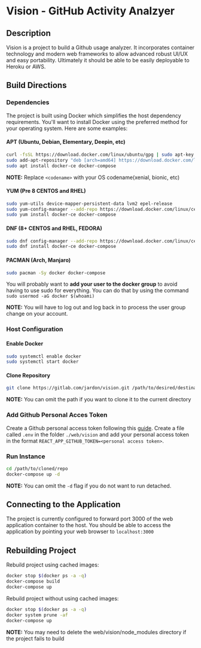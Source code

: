 # Vision - GitHub Activity Analzyer 
## Description
Vision is a project to build a Github usage analyzer.  It incorporates container technology and modern web frameworks to allow advanced robust UI/UX and easy portability.  Ultimately it should be able to be easily deployable to Heroku or AWS.

## Build Directions
### Dependencies
The project is built using Docker which simplifies the host dependency requirements.  You'll want to install Docker using the preferred method for your operating system.  Here are some examples:

#### APT (Ubuntu, Debian, Elementary, Deepin, etc)
```bash
curl -fsSL https://download.docker.com/linux/ubuntu/gpg | sudo apt-key add -
sudo add-apt-repository "deb [arch=amd64] https://download.docker.com/linux/ubuntu <codename> stable"
sudo apt install docker-ce docker-compose
```
**__NOTE:__** Replace `<codename>` with your OS codename(xenial, bionic, etc)
#### YUM (Pre 8 CENTOS and RHEL)
```bash
sudo yum-utils device-mapper-persistent-data lvm2 epel-release
sudo yum-config-manager --add-repo https://download.docker.com/linux/centos/docker-ce.repo
sudo yum install docker-ce docker-compose
```
#### DNF (8+ CENTOS and RHEL, FEDORA)
```bash
sudo dnf config-manager --add-repo https://download.docker.com/linux/centos/docker-ce.repo
sudo dnf install docker-ce docker-compose
```
#### PACMAN (Arch, Manjaro)
```bash
sudo pacman -Sy docker docker-compose
```
You will probably want to **add your user to the docker group** to avoid having to use sudo for everything.  You can do that by using the command `sudo usermod -aG docker $(whoami)`

**__NOTE:__** You will have to log out and log back in to process the user group change on your account.

### Host Configuration

#### Enable Docker
```bash
sudo systemctl enable docker
sudo systemctl start docker
```
#### Clone Repository
```bash
git clone https://gitlab.com/jardon/vision.git /path/to/desired/destination
```
**__NOTE:__** You can omit the path if you want to clone it to the current directory

### Add Github Personal Acces Token
Create a Github personal access token following this [guide](https://help.github.com/en/github/authenticating-to-github/creating-a-personal-access-token-for-the-command-line).
Create a file called `.env` in the folder `./web/vision` and add your personal access token in the format `REACT_APP_GITHUB_TOKEN=<personal access token>`.

### Run Instance
```bash
cd /path/to/cloned/repo
docker-compose up -d
```
**__NOTE:__** You can omit the `-d` flag if you do not want to run detached.

## Connecting to the Application

The project is currently configured to forward port 3000 of the web application container to the host.  You should be able to access the application by pointing your web browser to `localhost:3000`

## Rebuilding Project
Rebuild project using cached images:
```bash
docker stop $(docker ps -a -q)
docker-compose build
docker-compose up
```
Rebuild project without using cached images:
```bash
docker stop $(docker ps -a -q)
docker system prune -af
docker-compose up
```
**__NOTE:__** You may need to delete the web/vision/node_modules directory if the project fails to build